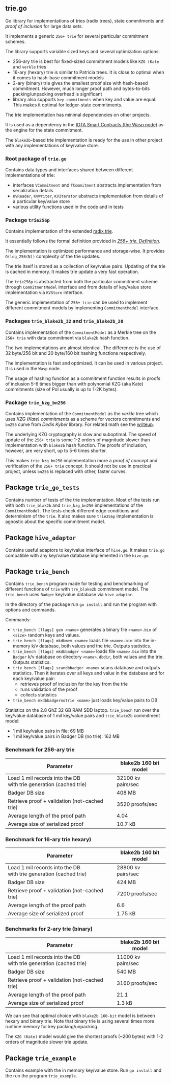 ## trie.go
Go library for implementations of tries (radix trees), state commitments and _proof of inclusion_ for large data sets.

It implements a generic `256+ trie` for several particular commitment schemes.

The library supports variable sized keys and several optimization options:
* 256-ary trie is best for fixed-sized commitment models like `KZG (Kate`  and `verkle` tries
* 16-ary (hexary) trie is similar to Patricia trees. It is close to optimal when it comes to hash-base commitment models
* 2-ary (binary) trie gives the smallest proof size with hash-based commitment. However, much longer proof path and 
bytes-to-bits packing/unpacking overhead is significant
* library also supports `key commitments` when key and value are equal. This makes it optimal for ledger-state commitments. 

The trie implementation has minimal dependencies on other projects. 

It is used as a dependency in the [IOTA Smart Contracts (the Wasp node)](https://github.com/iotaledger/wasp) 
as the engine for the state commitment.

The `blake2b`-based trie implementation is ready for the use in other project with any implementations of key/value store. 

### Root package of `trie.go` 
Contains data types and interfaces shared between different implementations of trie:
- interfaces `VCommitment` and `TCommitment` abstracts implementation from serialization details
- `KVReader`, `KVWriter`, `KVIterator` abstracts implementation from details of a particular key/value store
- various utility functions used in the code and in tests

### Package `trie256p` 
Contains implementation of the extended [radix trie](https://en.wikipedia.org/wiki/Radix_tree).

It essentially follows the formal definition provided in [_256+ trie. Definition_](https://hackmd.io/@Evaldas/H13YFOVGt). 

The implementation is optimized performance and storage-wise. It provides `O(log_256(N))` complexity of the trie updates.

The trie itself is stored as a collection of key/value pairs. Updating of the trie is cached in memory. 
It makes trie update a very fast operation.

The `trie256p` is abstracted from both the particular commitment scheme through `CommitmentModel` interface 
and from details of key/value store implementation via `KVStore` interface. 

The generic implementation of `256+ trie` can be used to implement different commitment models by implementing 
`CommitmentModel` interface.  

### Packages `trie_blake2b_32` and `trie_blake2b_20`
Contains implementation of the `CommitmentModel` as a Merkle tree on the `256+ trie` with data commitment via `blake2b` hash function.

The two implementations are almost identical. The difference is the use of 32 byte/256 bit and 20 byte/160 bit hashing functions respectively.  

The implementation is fast and optimized. It can be used in various project. It is used in the `Wasp` node.

The usage of hashing function as a commitment function results in proofs of inclusion 5-6 times bigger than with
polynomial KZG (aka Kate) commitments (size of PoI usually is up to 1-2K bytes).

### Package `trie_kzg_bn256` 
Contains implementation of the `CommitmentModel` as the _verkle_ tree which uses _KZG (Kate) commitments_ 
as a scheme for vectors commitments and `bn256` curve from _Dedis Kyber_ library. 
For related math see the [writeup](https://hackmd.io/@Evaldas/SJ9KHoDJF).

The underlying KZG cryptography is slow and suboptimal. The speed of update of the `256+ trie` is some 1-2 orders of magnitude 
slower than implementation with `blake2b` hash function. The proofs of inclusion, however, are very short, up to 5-6
times shorter.

This makes `trie_kzg_bn256` implementation more a _proof of concept_ and verification of the `256+ trie` concept. 
It should not be use in practical project, unless `bn256` is replaced with other, faster curves.

## Package `trie_go_tests`
Contains number of tests of the trie implementation. Most of the tests run with both `trie_blak2b` and `trie_kzg_bn256` 
implementations of the `CommitmentModel`. The tests check different edge conditions and determinism of the `trie`.
It also makes sure `trie256p` implementation is agnostic about the specific commitment model. 

## Package `hive_adaptor`
Contains useful adaptors to key/value interface of `hive.go`. It makes `trie.go` compatible with any key/value database
implemented in the `hive.go`.

## Package `trie_bench`
Contains `trie_bench` program made for testing and benchmarking of different functions of `trie` with `tre_blake2b` 
commitment model. The `trie_bench` uses `Badger` key/value database via `hive_adaptor`.

In the directory of the package run `go install` and run the program with options and commands. 

Commands:

* `trie_bench [flags] gen <name>` generates a binary file `<name>.bin` of `<size>` random keys and values.
* `trie_bench [flags] mkdbmem <name>` loads file `<name>.bin` into the in-memory k/v database, both values and the trie. Outputs statistics.  
* `trie_bench [flags] mkdbbadger <name>` loads file `<name>.bin` into the `Badger` k/v database on directory `<name>.dbdir`, both values and the trie. 
Outputs statistics.
* `trie_bench [flags] scandbbadger <name>` scans database and outputs statistics. Then it iterates over all keys and value in the database 
and for each key/value pair:
  * retrieves proof of inclusion for the key from the trie
  * runs validation of the proof
  * collects statistics
* `trie_bench mkdbbadgernotrie <name>` just loads key/value pairs to DB

Statistics on the 2.8 GhZ 32 GB RAM SDD laptop. 
`trie_bench` run over the key/value database of 1 mil key/value pairs and `trie_blake2b` commitment model:

* 1 mil key/value pairs in file: 69 MB
* 1 mil key/value pairs in Badger DB (no trie): 162 MB

### Benchmark for 256-ary trie
| Parameter                                                              | blake2b 160 bit<br/>model | 
|------------------------------------------------------------------------|---------------------------|
| Load 1 mil records into the DB <br> with trie generation (cached trie) | 32100 kv pairs/sec        |
| Badger DB size                                                         | 408 MB                    |
| Retrieve proof + validation (not-cached trie)                          | 3520 proofs/sec           |
| Average length of the proof path                                       | 4.04                      |
| Average size of serialized proof                                       | 10.7 kB                   |

### Benchmark for 16-ary trie hexary)
| Parameter                                                              | blake2b 160 bit<br/>model |
|------------------------------------------------------------------------|---------------------------|
| Load 1 mil records into the DB <br> with trie generation (cached trie) | 28800 kv pairs/sec        |
| Badger DB size                                                         | 424 MB                    |
| Retrieve proof + validation (not-cached trie)                          | 7200 proofs/sec           |
| Average length of the proof path                                       | 6.6                       |
| Average size of serialized proof                                       | 1.75 kB                   |

### Benchmarks for 2-ary trie (binary)
| Parameter                                                              | blake2b 160 bit<br/>model |
|------------------------------------------------------------------------|---------------------------|
| Load 1 mil records into the DB <br> with trie generation (cached trie) | 11000 kv pairs/sec        |
| Badger DB size                                                         | 540 MB                    |
| Retrieve proof + validation (not-cached trie)                          | 3160 proofs/sec           |
| Average length of the proof path                                       | 21.1                      |
| Average size of serialized proof                                       | 1.3 kB                    |

We can see that optimal choice with `blake2b 160-bit` model is between hexary and binary trie. 
Note that binary trie is using several times more runtime memory for key packing/unpacking.

The `KZG (Kate)` model would give the shortest proofs (~200 bytes) with 1-2 orders of magnitude slower trie update.

## Package `trie_example`  
Contains example with the in memory key/value store. Run `go install` and the run the program `trie_example`.

